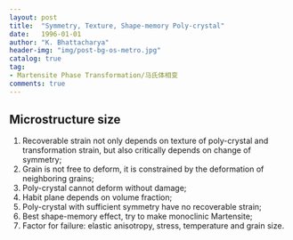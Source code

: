 ```yaml
---
layout: post
title:  "Symmetry, Texture, Shape-memory Poly-crystal"
date:   1996-01-01
author: "K. Bhattacharya"
header-img: "img/post-bg-os-metro.jpg"
catalog: true
tag:
- Martensite Phase Transformation/马氏体相变
comments: true
---
```

Microstructure size
-----------

1. Recoverable strain not only depends on texture of poly-crystal and transformation strain, but also critically depends on change of symmetry;
2. Grain is not free to deform, it is constrained by the deformation of neighboring grains;
3. Poly-crystal cannot deform without damage;
4. Habit plane depends on volume fraction;
5. Poly-crystal with sufficient symmetry have no recoverable strain;
6. Best shape-memory effect, try to make monoclinic Martensite;
7. Factor for failure: elastic anisotropy, stress, temperature and grain size.


